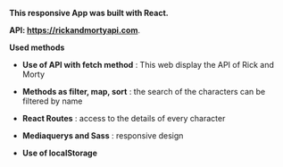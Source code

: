 **This responsive App was built with React.**

**API: https://rickandmortyapi.com**. 

**Used methods**

- **Use of API with fetch method** : This web display the API of Rick and Morty

- **Methods as filter, map, sort** : the search of the characters can be filtered by name

- **React Routes** : access to the details of every character

- **Mediaquerys and Sass** : responsive design

- **Use of localStorage**
